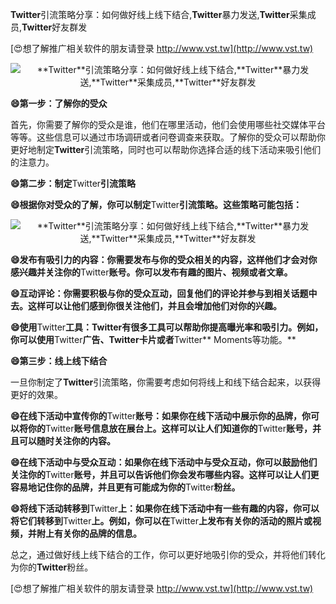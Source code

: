 **Twitter**引流策略分享：如何做好线上线下结合,**Twitter**暴力发送,**Twitter**采集成员,**Twitter**好友群发

[😍想了解推广相关软件的朋友请登录 http://www.vst.tw](http://www.vst.tw)

 <center><img src="https://vst.tw/MP4/tuiguang/png/6.png" alt="**Twitter**引流策略分享：如何做好线上线下结合,**Twitter**暴力发送,**Twitter**采集成员,**Twitter**好友群发"></center>

**😄第一步：了解你的受众**

首先，你需要了解你的受众是谁，他们在哪里活动，他们会使用哪些社交媒体平台等等。这些信息可以通过市场调研或者问卷调查来获取。了解你的受众可以帮助你更好地制定**Twitter**引流策略，同时也可以帮助你选择合适的线下活动来吸引他们的注意力。

**😄第二步：制定**Twitter**引流策略**

**😄根据你对受众的了解，你可以制定**Twitter**引流策略。这些策略可能包括：**

 <center><img src="https://vst.tw/MP4/tuiguang/png/7.png" alt="**Twitter**引流策略分享：如何做好线上线下结合,**Twitter**暴力发送,**Twitter**采集成员,**Twitter**好友群发"></center>

**😄发布有吸引力的内容：你需要发布与你的受众相关的内容，这样他们才会对你感兴趣并关注你的**Twitter**账号。你可以发布有趣的图片、视频或者文章。**

**😄互动评论：你需要积极与你的受众互动，回复他们的评论并参与到相关话题中去。这样可以让他们感到你很关注他们，并且会增加他们对你的兴趣。**

**😄使用**Twitter**工具：**Twitter**有很多工具可以帮助你提高曝光率和吸引力。例如，你可以使用**Twitter**广告、**Twitter**卡片或者**Twitter** Moments等功能。**

**😄第三步：线上线下结合**

一旦你制定了**Twitter**引流策略，你需要考虑如何将线上和线下结合起来，以获得更好的效果。

**😄在线下活动中宣传你的**Twitter**账号：如果你在线下活动中展示你的品牌，你可以将你的**Twitter**账号信息放在展台上。这样可以让人们知道你的**Twitter**账号，并且可以随时关注你的内容。**

**😄在线下活动中与受众互动：如果你在线下活动中与受众互动，你可以鼓励他们关注你的**Twitter**账号，并且可以告诉他们你会发布哪些内容。这样可以让人们更容易地记住你的品牌，并且更有可能成为你的**Twitter**粉丝。**

**😄将线下活动转移到**Twitter**上：如果你在线下活动中有一些有趣的内容，你可以将它们转移到**Twitter**上。例如，你可以在**Twitter**上发布有关你的活动的照片或视频，并附上有关你的品牌的信息。**

总之，通过做好线上线下结合的工作，你可以更好地吸引你的受众，并将他们转化为你的**Twitter**粉丝。

[😍想了解推广相关软件的朋友请登录 http://www.vst.tw](http://www.vst.tw)



